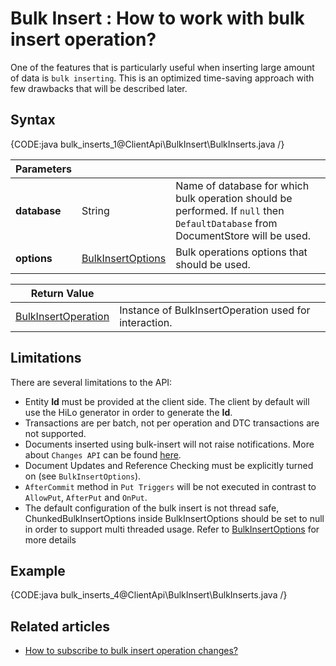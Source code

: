 # Bulk Insert : How to work with bulk insert operation?

One of the features that is particularly useful when inserting large amount of data is `bulk inserting`. This is an optimized time-saving approach with few drawbacks that will be described later.

## Syntax

{CODE:java bulk_inserts_1@ClientApi\BulkInsert\BulkInserts.java /}

| Parameters | | |
| ------------- | ------------- | ----- |
| **database** | String | Name of database for which bulk operation should be performed. If `null` then `DefaultDatabase` from DocumentStore will be used. |
| **options** | [BulkInsertOptions](../../glossary/bulk-insert-options) | Bulk operations options that should be used. |

| Return Value | |
| ------------- | ----- |
| [BulkInsertOperation](../../glossary/bulk-insert-operation) | Instance of BulkInsertOperation used for interaction. |

## Limitations

There are several limitations to the API:

* Entity **Id** must be provided at the client side. The client by default will use the HiLo generator in order to generate the **Id**.
* Transactions are per batch, not per operation and DTC transactions are not supported.
* Documents inserted using bulk-insert will not raise notifications. More about `Changes API` can be found [here](../../client-api/changes/what-is-changes-api).
* Document Updates and Reference Checking must be explicitly turned on (see `BulkInsertOptions`).
* `AfterCommit` method in `Put Triggers` will be not executed in contrast to `AllowPut`, `AfterPut` and `OnPut`.
* The default configuration of the bulk insert is not thread safe, ChunkedBulkInsertOptions inside BulkInsertOptions should be set to null in order to support multi threaded usage. Refer to  [BulkInsertOptions](../../glossary/bulk-insert-options)  for more details

## Example

{CODE:java bulk_inserts_4@ClientApi\BulkInsert\BulkInserts.java /}

## Related articles

- [How to subscribe to bulk insert operation changes?](../changes/how-to-subscribe-to-bulk-insert-operation-changes)
